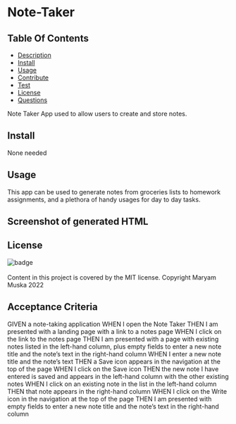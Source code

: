 # Note-Taker

## Table Of Contents
* [Description](#description)
* [Install](#install)
* [Usage](#usage)
* [Contribute](#contribute)
* [Test](#test)
* [License](#license)
* [Questions](#questions)

Note Taker App used to allow users to create and store notes.

## Install

None needed

## Usage

This app can be used to generate notes from groceries lists to homework assignments, and a plethora of handy usages for day to day tasks. 

## Screenshot of generated HTML

## License

![badge](https://img.shields.io/badge/license-MIT-brightgreen)
<br />  
Content in this project is covered by the MIT license.
Copyright Maryam Muska 2022

## Acceptance Criteria

GIVEN a note-taking application
WHEN I open the Note Taker
THEN I am presented with a landing page with a link to a notes page
WHEN I click on the link to the notes page
THEN I am presented with a page with existing notes listed in the left-hand column, plus empty fields to enter a new note title and the note’s text in the right-hand column
WHEN I enter a new note title and the note’s text
THEN a Save icon appears in the navigation at the top of the page
WHEN I click on the Save icon
THEN the new note I have entered is saved and appears in the left-hand column with the other existing notes
WHEN I click on an existing note in the list in the left-hand column
THEN that note appears in the right-hand column
WHEN I click on the Write icon in the navigation at the top of the page
THEN I am presented with empty fields to enter a new note title and the note’s text in the right-hand column
